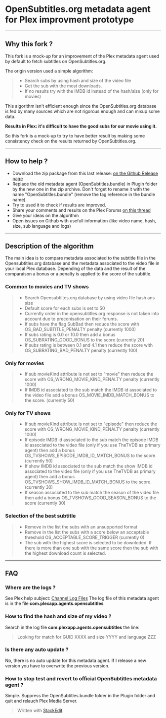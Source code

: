 # OpenSubtitles.org metadata agent for Plex improvment prototype

------
## Why this fork ?

This fork is a mock-up for an improvement of the Plex metadata agent used by default to fetch subtitles on OpenSubtitles.org.

The origin version used a simple algorithm:
> - Search subs by using hash and size of the video file
> - Get the sub with the most downloads.
> - If no results try with the IMDB id instead of the hash/size (only for movies)
 
This algorithm isn't efficient enough since the OpenSubtitles.org database is fed by many sources which are not rigorous enough and can mixup some data.

**Results in Plex: it's difficult to have the good subs for our movie using it.**

So this fork is a mock-up to try to have better result by making some consistency check on the results returned by OpenSubtitles.org.

-------

## How to help ?

  - Download the zip package from this last release: [on the Github Release page][1]
  - Replace the old metadata agent (OpenSubtitles.bundle) in Plugin folder by the new one in the zip archive. Don't forget to rename it with the name "OpenSubtitles.bundle" (remove the tag reference in the bundle name).
  - Try to used it to check if results are improved.
  - Share your comments and results on the Plex Forums [on this thread][2]
  - Give your ideas on the algorithm
  - Open issues on Github with usefull information (like video name, hash, size, sub language and logs)

-----
## Description of the algorithm
The main idea is to compare metadata associated to the subtitle file in the Opensubtitles.org database and the metadata associated to the video file in your local Plex database. Depending of the data and the result of the comparaison a bonus or a penalty is applied to the score of the subtitle.

### Common to movies and TV shows
> - Search Opensubtiltes.org database by using video file hash ans size
> - Default score for each subs is set to 50
> - Currently order in the opensubtitles.org response is not taken into account due to preconisation on their forums.
> - If subs have the flag SubBad then reduce the score with OS_BAD_SUBTITLE_PENALTY penalty (currently 1000)
> - If subs rating is 0.0 or 10.0 then add a bonus OS_SUBRATING_GOOD_BONUS to the score (currently 20)
> - If subs rating is between 0.1 and 4.1 then reduce the score  with OS_SUBRATING_BAD_PENALTY penalty (currently 100)


### Only for movies
>  - If sub movieKind attribute is not set to "movie" then reduce the score with OS_WRONG_MOVIE_KIND_PENALTY penalty (currently 1000)
>  - If IMDB id associated to the sub match the IMDB id associated to the video file add a bonus OS_MOVIE_IMDB_MATCH_BONUS to the score. (currently 50)

### Only for TV shows
>  - If sub movieKind attribute is not set to "episode" then reduce the score with OS_WRONG_MOVIE_KIND_PENALTY penalty (currently 1000)
>  - If episode IMDB id associated to the sub match the episode IMDB id associated to the video file (only if you use TheTVDB as primary agent) then add a bonus OS_TVSHOWS_EPISODE_IMDB_ID_MATCH_BONUS to the score. (currently 50)
>  - If show IMDB id associated to the sub match the show IMDB id associated to the video file (only if you use TheTVDB as primary agent) then add a bonus OS_TVSHOWS_SHOW_IMDB_ID_MATCH_BONUS  to the score. (currently 30)
>  - If season associated to the sub match the season of the video file then add a bonus OS_TVSHOWS_GOOD_SEASON_BONUS to the score (currently 30)

### Selection of the best subtitle

>  - Remove in the list the subs with an unsupported format
>  - Remove in the list the subs with a score below an acceptable threshold OS_ACCEPTABLE_SCORE_TRIGGER (currently 0)
>  - The sub with the highest score is selected to be downloded. If there is more than one sub with the same score then the sub with the highest download count is selected.



--------
## FAQ

### Where are the logs ?
See Plex help subject: [Channel Log Files][3]
The log file of this metadata agent is in the file **com.plexapp.agents.opensubtitles**

### How to find the hash and size of my video ?
Search in the log file **com.plexapp.agents.opensubtitles** the line:
> Looking for match for GUID XXXX and size YYYY and language ZZZ


### Is there any auto update ?
No, there is no auto update for this metadata agent. If I release a new version you have to overwrite the previous version. 

### How to stop test and revert to official OpenSubtitles metadata agent ?
Simple. Suppress the OpenSubtitles.bundle folder in the Plugin folder and quit and relauch Plex Media Server.

> Written with [StackEdit](https://stackedit.io/).


  [1]: https://github.com/oncleben31/OpenSubtitles.bundle/releases
  [2]: https://forums.plex.tv/index.php/topic/102923-mock-up-for-opensubtitles-metadata-agent-improvement/
  [3]: https://plexapp.zendesk.com/hc/en-us/articles/201106148-Channel-Log-Files